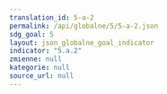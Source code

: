 ```yaml
---
translation_id: 5-a-2
permalink: /api/globalne/5/5-a-2.json
sdg_goal: 5
layout: json_globalne_goal_indicator
indicator: "5.a.2"
zmienne: null
kategorie: null
source_url: null
---
```

